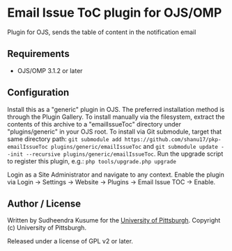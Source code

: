 # Email Issue ToC plugin for OJS/OMP

Plugin for OJS, sends the table of content in the notification email

## Requirements

* OJS/OMP 3.1.2 or later

## Configuration

Install this as a "generic" plugin in OJS.  The preferred installation method is through the Plugin Gallery.  To install manually via the filesystem, extract the contents of this archive to a "emailIssueToc" directory under "plugins/generic" in your OJS root.  To install via Git submodule, target that same directory path: `git submodule add https://github.com/shanu17/pkp-emailIssueToc plugins/generic/emailIssueToc` and `git submodule update --init --recursive plugins/generic/emailIssueToc`.  Run the upgrade script to register this plugin, e.g.: `php tools/upgrade.php upgrade`

Login as a Site Administrator and navigate to any context.  Enable the plugin via Login -> Settings -> Website -> Plugins -> Email Issue TOC -> Enable.

## Author / License

Written by Sudheendra Kusume for the [University of Pittsburgh](http://www.pitt.edu).  Copyright (c) University of Pittsburgh.

Released under a license of GPL v2 or later.
